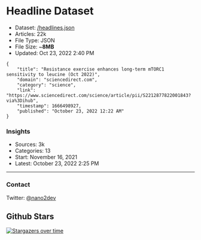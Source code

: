 # Headline Dataset

- Dataset: [/headlines.json](https://raw.githubusercontent.com/fwd/news/master/headlines.json) 
- Articles: 22k
- File Type: JSON
- File Size: ~**8MB**
- Updated: Oct 23, 2022 2:40 PM

```
{
    "title": "Resistance exercise enhances long-term mTORC1 sensitivity to leucine (Oct 2022)",
    "domain": "sciencedirect.com",
    "category": "science",
    "link": "https://www.sciencedirect.com/science/article/pii/S2212877822001843?via%3Dihub",
    "timestamp": 1666498927,
    "published": "October 23, 2022 12:22 AM"
}
```

### Insights

- Sources: 3k
- Categories: 13
- Start: November 16, 2021
- Latest: October 23, 2022 2:25 PM

---

### Contact 

Twitter: [@nano2dev](https://twitter.com/nano2dev)

## Github Stars

[![Stargazers over time](https://starchart.cc/fwd/news.svg)](https://starchart.cc/fwd/news)
